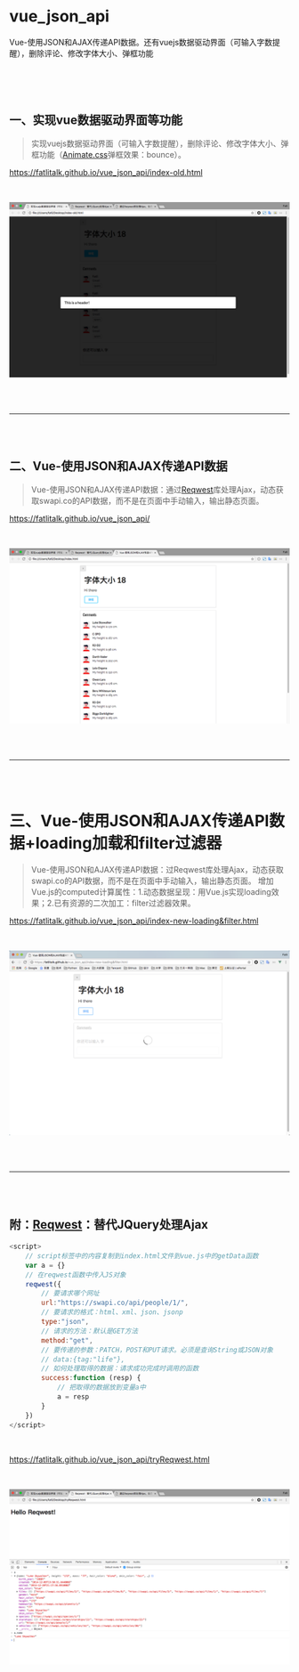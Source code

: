 # vue_json_api
Vue-使用JSON和AJAX传递API数据。还有vuejs数据驱动界面（可输入字数提醒），删除评论、修改字体大小、弹框功能

<br>
<br>
<br>


## 一、实现vue数据驱动界面等功能

> 实现vuejs数据驱动界面（可输入字数提醒），删除评论、修改字体大小、弹框功能（[Animate.css](https://daneden.github.io/animate.css/)弹框效果：bounce）。

https://fatlitalk.github.io/vue_json_api/index-old.html

<br>

![实现vuejs数据驱动界面等功能](https://raw.githubusercontent.com/FatliTalk/vue_json_api/gh-pages/images/01.png)

<br>
<br>

---

<br>
<br>

## 二、Vue-使用JSON和AJAX传递API数据

> Vue-使用JSON和AJAX传递API数据：通过[Reqwest](https://github.com/ded/reqwest)库处理Ajax，动态获取swapi.co的API数据，而不是在页面中手动输入，输出静态页面。

https://fatlitalk.github.io/vue_json_api/

<br>

![Vue-使用JSON和AJAX传递API数据](https://raw.githubusercontent.com/FatliTalk/vue_json_api/gh-pages/images/03.png)

<br>
<br>

---

<br>
<br>


# 三、Vue-使用JSON和AJAX传递API数据+loading加载和filter过滤器

> Vue-使用JSON和AJAX传递API数据：过Reqwest库处理Ajax，动态获取swapi.co的API数据，而不是在页面中手动输入，输出静态页面。
> 增加Vue.js的computed计算属性：1.动态数据呈现：用Vue.js实现loading效果；2.已有资源的二次加工：filter过滤器效果。

https://fatlitalk.github.io/vue_json_api/index-new-loading&filter.html 

<br>

![Vue-使用JSON和AJAX传递API数据+loading&filter](https://github.com/FatliTalk/vue_json_api/blob/gh-pages/images/4-loading&filter.png?raw=true)

<br>
<br>

---

<br>
<br>

## 附：[Reqwest](https://github.com/ded/reqwest)：替代JQuery处理Ajax

```javascript
<script>
    // script标签中的内容复制到index.html文件到vue.js中的getData函数
    var a = {}
    // 在reqwest函数中传入JS对象
    reqwest({
        // 要请求哪个网址
        url:"https://swapi.co/api/people/1/",
        // 要请求的格式：html、xml、json、jsonp
        type:"json",
        // 请求的方法：默认是GET方法
        method:"get",
        // 要传递的参数：PATCH，POST和PUT请求。必须是查询String或JSON对象
        // data:{tag:"life"},
        // 如何处理取得的数据：请求成功完成时调用的函数
        success:function (resp) {
            // 把取得的数据放到变量a中
            a = resp
        }
    })
</script>
```

<br>

https://fatlitalk.github.io/vue_json_api/tryReqwest.html

<br>

![Reqwest：替代JQuery处理Ajax](https://raw.githubusercontent.com/FatliTalk/vue_json_api/gh-pages/images/02.png)
